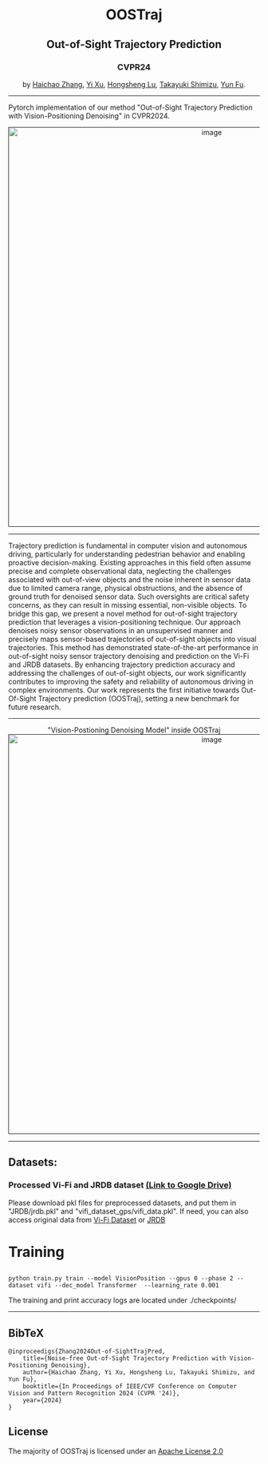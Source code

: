 <div align="center">

# OOSTraj

## Out-of-Sight Trajectory Prediction 

### CVPR24

by [Haichao Zhang](https://Hai-chao-Zhang.github.io/), [Yi Xu](https://sites.google.com/view/homepage-of-yi-xu/), 
[Hongsheng Lu](https://www.linkedin.com/in/hongsheng-lu-178486102/), [Takayuki Shimizu](https://www.linkedin.com/in/takashimizu/), [Yun Fu](http://www1.ece.neu.edu/~yunfu/). 
</div>

---

Pytorch implementation of our method "Out-of-Sight Trajectory Prediction with Vision-Positioning Denoising" in CVPR2024.

<div align="center">

<a href="">
<img width="800" alt="image" src="https://www.zhanghaichao.xyz/Out-of-SightTrajPred/assets/head.png">
</a>
</div>

---

Trajectory prediction is fundamental in computer vision and autonomous driving, particularly for understanding pedestrian behavior and enabling proactive decision-making. Existing approaches in this field often assume precise and complete observational data, neglecting the challenges associated with out-of-view objects and the noise inherent in sensor data due to limited camera range, physical obstructions, and the absence of ground truth for denoised sensor data. Such oversights are critical safety concerns, as they can result in missing essential, non-visible objects. To bridge this gap, we present a novel method for out-of-sight trajectory prediction that leverages a vision-positioning technique. Our approach denoises noisy sensor observations in an unsupervised manner and precisely maps sensor-based trajectories of out-of-sight objects into visual trajectories. This method has demonstrated state-of-the-art performance in out-of-sight noisy sensor trajectory denoising and prediction on the Vi-Fi and JRDB datasets. By enhancing trajectory prediction accuracy and addressing the challenges of out-of-sight objects, our work significantly contributes to improving the safety and reliability of autonomous driving in complex environments. Our work represents the first initiative towards Out-Of-Sight Trajectory prediction (OOSTraj), setting a new benchmark for future research. 

---

<div align="center">
"Vision-Postioning Denoising Model" inside OOSTraj

<a href="">
<img width="800" alt="image" src="https://www.zhanghaichao.xyz/Out-of-SightTrajPred/assets/arch.png">
</a>
</div>

---

## Datasets:

### Processed Vi-Fi and JRDB dataset [(Link to Google Drive)](https://drive.google.com/drive/folders/1W6ze1z8X54kK9BOgYbXYQj_AScf79Z-q?usp=sharing)
Please download pkl files for preprocessed datasets, and put them in "JRDB/jrdb.pkl" and "vifi_dataset_gps/vifi_data.pkl".
If need, you can also access original data from [Vi-Fi Dataset](https://sites.google.com/winlab.rutgers.edu/vi-fidataset/home) or [JRDB](https://jrdb.erc.monash.edu/)

# Training

##
    python train.py train --model VisionPosition --gpus 0 --phase 2 --dataset vifi --dec_model Transformer  --learning_rate 0.001
The training and print accuracy logs are located under ./checkpoints/ 

---

## BibTeX
    @inproceedigs{Zhang2024Out-of-SightTrajPred,
        title={Noise-free Out-of-Sight Trajectory Prediction with Vision-Positioning Denoising},
        author={Haichao Zhang, Yi Xu, Hongsheng Lu, Takayuki Shimizu, and Yun Fu},
        booktitle={In Proceedings of IEEE/CVF Conference on Computer Vision and Pattern Recognition 2024 (CVPR '24)},
        year={2024}
    }

## License
The majority of OOSTraj is licensed under an [Apache License 2.0](https://github.com/ma-xu/Rewrite-the-Stars/blob/main/LICENSE)
